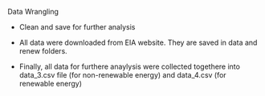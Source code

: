 Data Wrangling

- Clean and save for further analysis

- All data were downloaded from EIA website. They are saved in data and renew folders.

- Finally, all data for furthere anaylysis were collected togethere into data_3.csv file (for non-renewable energy) and data_4.csv (for renewable energy)
